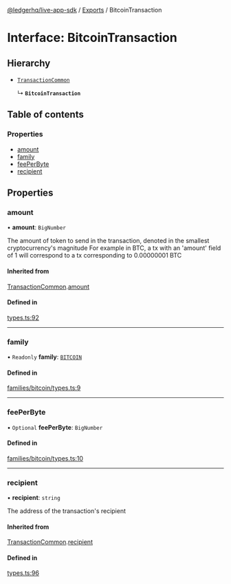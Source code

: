[@ledgerhq/live-app-sdk](../README.md) / [Exports](../modules.md) / BitcoinTransaction

# Interface: BitcoinTransaction

## Hierarchy

- [`TransactionCommon`](TransactionCommon.md)

  ↳ **`BitcoinTransaction`**

## Table of contents

### Properties

- [amount](BitcoinTransaction.md#amount)
- [family](BitcoinTransaction.md#family)
- [feePerByte](BitcoinTransaction.md#feeperbyte)
- [recipient](BitcoinTransaction.md#recipient)

## Properties

### amount

• **amount**: `BigNumber`

The amount of token to send in the transaction, denoted in the smallest cryptocurrency's magnitude
For example in BTC, a tx with an 'amount' field of 1 will correspond to a tx corresponding to 0.00000001 BTC

#### Inherited from

[TransactionCommon](TransactionCommon.md).[amount](TransactionCommon.md#amount)

#### Defined in

[types.ts:92](https://github.com/LedgerHQ/live-app-sdk/blob/5608a83/src/types.ts#L92)

___

### family

• `Readonly` **family**: [`BITCOIN`](../enums/FAMILIES.md#bitcoin)

#### Defined in

[families/bitcoin/types.ts:9](https://github.com/LedgerHQ/live-app-sdk/blob/5608a83/src/families/bitcoin/types.ts#L9)

___

### feePerByte

• `Optional` **feePerByte**: `BigNumber`

#### Defined in

[families/bitcoin/types.ts:10](https://github.com/LedgerHQ/live-app-sdk/blob/5608a83/src/families/bitcoin/types.ts#L10)

___

### recipient

• **recipient**: `string`

The address of the transaction's recipient

#### Inherited from

[TransactionCommon](TransactionCommon.md).[recipient](TransactionCommon.md#recipient)

#### Defined in

[types.ts:96](https://github.com/LedgerHQ/live-app-sdk/blob/5608a83/src/types.ts#L96)
